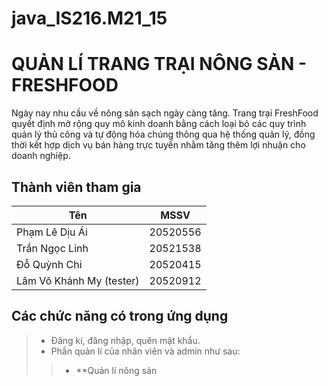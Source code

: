 # java_IS216.M21_15
# QUẢN LÍ TRANG TRẠI NÔNG SẢN - FRESHFOOD
Ngày nay nhu cầu về nông sản sạch ngày càng tăng. Trang trại FreshFood quyết định mở rộng quy mô kinh doanh bằng cách loại bỏ các quy trình quản lý thủ công và tự động hóa chúng thông qua hệ thống quản lý, đồng thời kết hợp dịch vụ bán hàng trực tuyến nhằm tăng thêm lợi nhuận cho doanh nghiệp.
## Thành viên tham gia
| Tên                        | MSSV     |
|----------------------------|----------|
| Phạm Lê Dịu Ái             | 20520556 |
| Trần Ngọc Linh             | 20521538 |
| Đỗ Quỳnh Chi               | 20520415 |
| Lâm Võ Khánh My (tester)   | 20520912 |
## Các chức năng có trong ứng dụng
> * Đăng kí, đăng nhập, quên mật khẩu.
> * Phần quản lí của nhân viên và admin như sau: 
>> * **Quản lí nông sản

